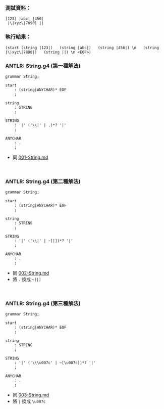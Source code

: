 
### 測試資料：
```
|123| |abc| |456|
 |\|xyz\|7890| ||
```

### 執行結果：
```
(start (string |123|)   (string |abc|)   (string |456|) \n   (string |\|xyz\|7890|)   (string ||) \n <EOF>)
```

### ANTLR: String.g4 (第一種解法)
```g4
grammar String;

start
	: (string|ANYCHAR)* EOF
	;

string
	: STRING
	;

STRING
	: '|' ('\\|' | .)*? '|'
	;

ANYCHAR
	: .
	;
```
- 同 [001-String.md](../example/001-String.md)

<br>

### ANTLR: String.g4 (第二種解法)
```g4
grammar String;

start
	: (string|ANYCHAR)* EOF
	;

string
	: STRING
	;

STRING
	: '|' ('\\|' | ~[|])*? '|'
	;

ANYCHAR
	: .
	;
```
- 同 [002-String.md](../example/002-String.md)
- 將 ```.``` 換成 ```~[|]```

<br>

### ANTLR: String.g4 (第三種解法)
```g4
grammar String;

start
	: (string|ANYCHAR)* EOF
	;

string
	: STRING
	;

STRING
	: '|' ('\\\u007c' | ~[\u007c])*? '|'
	;

ANYCHAR
	: .
	;
```
- 同 [003-String.md](../example/003-String.md)
- 將 ```|``` 換成 ```\u007c```


